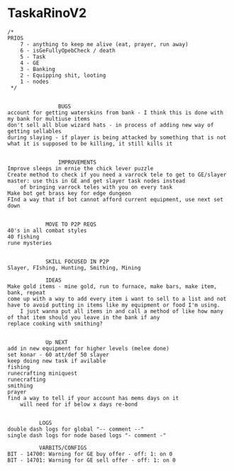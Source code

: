 # TaskaRinoV2

    /*
    PRIOS
        7 - anything to keep me alive (eat, prayer, run away)
        6 - isGeFullyOpebCheck / death
        5 - Task
        4 - GE
        3 - Banking
        2 - Equipping shit, looting
        1 - nodes
     */


                    BUGS
    account for getting waterskins from bank - I think this is done with my bank for multiuse items
    don't sell all blue wizard hats - in process of adding new way of getting sellables
    during slaying - if player is being attacked by something that is not what it is supposed to be killing, it still kills it


                    IMPROVEMENTS
    Improve sleeps in ernie the chick lever puzzle
    Create method to check if you need a varrock tele to get to GE/slayer master: use this in GE and get slayer task nodes instead
        of bringing varrock teles with you on every task
    Make bot get brass key for edge dungeon
    FInd a way that if bot cannot afford current equipment, use next set down


                MOVE TO P2P REQS
    40's in all combat styles
    40 fishing
    rune mysteries


                SKILL FOCUSED IN P2P
    Slayer, FIshing, Hunting, Smithing, Mining

                IDEAS
    Make gold items - mine gold, run to furnace, make bars, make item, bank, repeat
    come up with a way to add every item i want to sell to a list and not have to avoid putting in items like my equipment or food I'm using.
        I just wanna put all items in and call a method of like how many of that item should you leave in the bank if any
    replace cooking with smithing?


                Up NEXT
    add in new equipment for higher levels (melee done)
    set konar - 60 att/def 50 slayer
    keep doing new task if avilable
    fishing
    runecrafting miniquest
    runecrafting
    smithing
    prayer
    find a way to tell if your account has mems days on it
        will need for if below x days re-bond


              LOGS
    double dash logs for global "-- comment --"
    single dash logs for node based logs "- comment -"

              VARBITS/CONFIGS
    BIT - 14700: Warning for GE buy offer - off: 1: on 0
    BIT - 14701: Warning for GE sell offer - off: 1: on 0